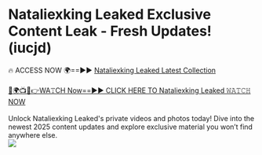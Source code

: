 # Nataliexking Leaked Exclusive Content Leak - Fresh Updates! (iucjd)

🔥 ACCESS NOW 🌍==►► <a href="https://tinyurl.com/kvy9nzfs" rel="nofollow">Nataliexking Leaked Latest Collection</a>
<br><br>
[🔴🌍📺📱👉WA𝚃CH Now==►► CLICK HERE TO Nataliexking Leaked 𝚆𝙰𝚃𝙲𝙷 NOW](https://tinyurl.com/kvy9nzfs)
<br><br>
Unlock Nataliexking Leaked's private videos and photos today! Dive into the newest 2025 content updates and explore exclusive material you won’t find anywhere else.
<br>
<a href="https://tinyurl.com/kvy9nzfs" rel="nofollow" data-target="animated-image.originalLink"><img src="https://camo.githubusercontent.com/8a4f000d20f83aca3bf7ec5f350d767afa0574a8a352519fd8cfa583a6f93a33/68747470733a2f2f692e696d6775722e636f6d2f644a486b345a712e676966" data-canonical-src="https://i.imgur.com/dJHk4Zq.gif" style="max-width: 100%; display: inline-block;" data-target="animated-image.originalImage"></a>
<br>
